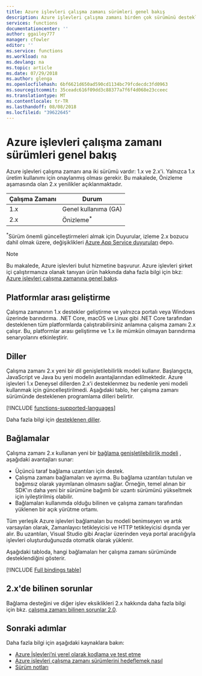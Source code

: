 ```yaml
---
title: Azure işlevleri çalışma zamanı sürümleri genel bakış
description: Azure işlevleri çalışma zamanı birden çok sürümünü destekler. Bunları sizin için doğru olanı seçme arasındaki farkları öğrenin.
services: functions
documentationcenter: ''
author: ggailey777
manager: cfowler
editor: ''
ms.service: functions
ms.workload: na
ms.devlang: na
ms.topic: article
ms.date: 07/29/2018
ms.author: glenga
ms.openlocfilehash: 6bf6621d650ad590cd1134bc79fcdecdc3fd0963
ms.sourcegitcommit: 35ceadc616f09dd3c88377a7f6f4d068e23cceec
ms.translationtype: MT
ms.contentlocale: tr-TR
ms.lasthandoff: 08/08/2018
ms.locfileid: "39622645"
---
```

# <a name="azure-functions-runtime-versions-overview"></a>Azure işlevleri çalışma zamanı sürümleri genel bakış

 Azure işlevleri çalışma zamanı ana iki sürümü vardır: 1.x ve 2.x'i. Yalnızca 1.x üretim kullanımı için onaylanmış olması gerekir. Bu makalede, Önizleme aşamasında olan 2.x yenilikler açıklanmaktadır.

| Çalışma Zamanı | Durum |
|---------|---------|
|1.x|Genel kullanıma (GA)|
|2.x|Önizleme<sup>*</sup>|

<sup>*</sup>Sürüm önemli güncelleştirmeleri almak için Duyurular, izleme 2.x bozucu dahil olmak üzere, değişiklikleri [Azure App Service duyuruları](https://github.com/Azure/app-service-announcements/issues) depo.

> [!NOTE] 
> Bu makalede, Azure işlevleri bulut hizmetine başvurur. Azure işlevleri şirket içi çalıştırmanıza olanak tanıyan ürün hakkında daha fazla bilgi için bkz: [Azure işlevleri çalışma zamanına genel bakış](functions-runtime-overview.md).

## <a name="cross-platform-development"></a>Platformlar arası geliştirme

Çalışma zamanının 1.x destekler geliştirme ve yalnızca portalı veya Windows üzerinde barındırma. .NET Core, macOS ve Linux gibi .NET Core tarafından desteklenen tüm platformlarda çalıştırabilirsiniz anlamına çalışma zamanı 2.x çalışır. Bu, platformlar arası geliştirme ve 1.x ile mümkün olmayan barındırma senaryolarını etkinleştirir.

## <a name="languages"></a>Diller

Çalışma zamanı 2.x yeni bir dil genişletilebilirlik modeli kullanır. Başlangıçta, JavaScript ve Java bu yeni modelin avantajlarından edilmektedir. Azure işlevleri 1.x Deneysel dillerden 2.x'i desteklenmez bu nedenle yeni modeli kullanmak için güncelleştirilmedi. Aşağıdaki tablo, her çalışma zamanı sürümünde desteklenen programlama dilleri belirtir.

[!INCLUDE [functions-supported-languages](../../includes/functions-supported-languages.md)]

Daha fazla bilgi için [desteklenen diller](supported-languages.md).

## <a name="bindings"></a>Bağlamalar 

Çalışma zamanı 2.x kullanan yeni bir [bağlama genişletilebilirlik modeli](https://github.com/Azure/azure-webjobs-sdk-extensions/wiki/Binding-Extensions-Overview) , aşağıdaki avantajları sunar:

* Üçüncü taraf bağlama uzantıları için destek.
* Çalışma zamanı bağlamaları ve ayırma. Bu bağlama uzantıları tutulan ve bağımsız olarak yayımlanan olmasını sağlar. Örneğin, temel alınan bir SDK'ın daha yeni bir sürümüne bağımlı bir uzantı sürümünü yükseltmek için iyileştirilmiş olabilir.
* Bağlamaları kullanımda olduğu bilinen ve çalışma zamanı tarafından yüklenen bir açık yürütme ortamı.

Tüm yerleşik Azure işlevleri bağlamaları bu modeli benimseyen ve artık varsayılan olarak, Zamanlayıcı tetikleyicisi ve HTTP tetikleyicisi dışında yer alır. Bu uzantıları, Visual Studio gibi Araçlar üzerinden veya portal aracılığıyla işlevleri oluşturduğunuzda otomatik olarak yüklenir.

Aşağıdaki tabloda, hangi bağlamaları her çalışma zamanı sürümünde desteklendiğini gösterir.

[!INCLUDE [Full bindings table](../../includes/functions-bindings.md)]

## <a name="known-issues-in-2x"></a>2.x'de bilinen sorunlar

Bağlama desteğini ve diğer işlev eksiklikleri 2.x hakkında daha fazla bilgi için bkz. [çalışma zamanı bilinen sorunlar 2.0](https://github.com/Azure/azure-webjobs-sdk-script/wiki/Azure-Functions-runtime-2.0-known-issues).

## <a name="next-steps"></a>Sonraki adımlar

Daha fazla bilgi için aşağıdaki kaynaklara bakın:

* [Azure İşlevleri’ni yerel olarak kodlama ve test etme](functions-run-local.md)
* [Azure işlevleri çalışma zamanı sürümlerini hedeflemek nasıl](set-runtime-version.md)
* [Sürüm notları](https://github.com/Azure/azure-functions-host/releases)